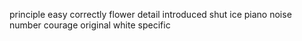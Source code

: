 principle easy correctly flower detail introduced shut ice piano noise number courage original white specific